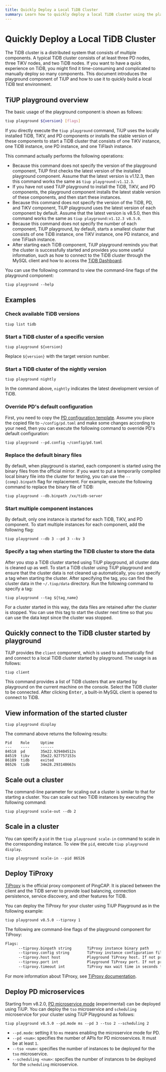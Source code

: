 ```yaml
---
title: Quickly Deploy a Local TiDB Cluster
summary: Learn how to quickly deploy a local TiDB cluster using the playground component of TiUP.
---
```


# Quickly Deploy a Local TiDB Cluster

The TiDB cluster is a distributed system that consists of multiple components. A typical TiDB cluster consists of at least three PD nodes, three TiKV nodes, and two TiDB nodes. If you want to have a quick experience on TiDB, you might find it time-consuming and complicated to manually deploy so many components. This document introduces the playground component of TiUP and how to use it to quickly build a local TiDB test environment.

## TiUP playground overview

The basic usage of the playground component is shown as follows:

```bash
tiup playground ${version} [flags]
```

If you directly execute the `tiup playground` command, TiUP uses the locally installed TiDB, TiKV, and PD components or installs the stable version of these components to start a TiDB cluster that consists of one TiKV instance, one TiDB instance, one PD instance, and one TiFlash instance.

This command actually performs the following operations:

- Because this command does not specify the version of the playground component, TiUP first checks the latest version of the installed playground component. Assume that the latest version is v1.12.3, then this command works the same as `tiup playground:v1.12.3`.
- If you have not used TiUP playground to install the TiDB, TiKV, and PD components, the playground component installs the latest stable version of these components, and then start these instances.
- Because this command does not specify the version of the TiDB, PD, and TiKV component, TiUP playground uses the latest version of each component by default. Assume that the latest version is v8.5.0, then this command works the same as `tiup playground:v1.12.3 v8.5.0`.
- Because this command does not specify the number of each component, TiUP playground, by default, starts a smallest cluster that consists of one TiDB instance, one TiKV instance, one PD instance, and one TiFlash instance.
- After starting each TiDB component, TiUP playground reminds you that the cluster is successfully started and provides you some useful information, such as how to connect to the TiDB cluster through the MySQL client and how to access the [TiDB Dashboard](/dashboard/dashboard-intro.md).

You can use the following command to view the command-line flags of the playground component:

```shell
tiup playground --help
```

## Examples

### Check available TiDB versions

```shell
tiup list tidb
```

### Start a TiDB cluster of a specific version

```shell
tiup playground ${version}
```

Replace `${version}` with the target version number.

### Start a TiDB cluster of the nightly version

```shell
tiup playground nightly
```

In the command above, `nightly` indicates the latest development version of TiDB.

### Override PD's default configuration

First, you need to copy the [PD configuration template](https://github.com/pingcap/pd/blob/master/conf/config.toml). Assume you place the copied file to `~/config/pd.toml` and make some changes according to your need, then you can execute the following command to override PD's default configuration:

```shell
tiup playground --pd.config ~/config/pd.toml
```

### Replace the default binary files

By default, when playground is started, each component is started using the binary files from the official mirror. If you want to put a temporarily compiled local binary file into the cluster for testing, you can use the `--{comp}.binpath` flag for replacement. For example, execute the following command to replace the binary file of TiDB:

```shell
tiup playground --db.binpath /xx/tidb-server
```

### Start multiple component instances

By default, only one instance is started for each TiDB, TiKV, and PD component. To start multiple instances for each component, add the following flag:

```shell
tiup playground --db 3 --pd 3 --kv 3
```

### Specify a tag when starting the TiDB cluster to store the data

After you stop a TiDB cluster started using TiUP playground, all cluster data is cleaned up as well. To start a TiDB cluster using TiUP playground and ensure that the cluster data is not cleaned up automatically, you can specify a tag when starting the cluster. After specifying the tag, you can find the cluster data in the `~/.tiup/data` directory. Run the following command to specify a tag:

```shell
tiup playground --tag ${tag_name}
```

For a cluster started in this way, the data files are retained after the cluster is stopped. You can use this tag to start the cluster next time so that you can use the data kept since the cluster was stopped.

## Quickly connect to the TiDB cluster started by playground

TiUP provides the `client` component, which is used to automatically find and connect to a local TiDB cluster started by playground. The usage is as follows:

```shell
tiup client
```

This command provides a list of TiDB clusters that are started by playground on the current machine on the console. Select the TiDB cluster to be connected. After clicking <kbd>Enter</kbd>, a built-in MySQL client is opened to connect to TiDB.

## View information of the started cluster

```shell
tiup playground display
```

The command above returns the following results:

```
Pid    Role     Uptime
---    ----     ------
84518  pd       35m22.929404512s
84519  tikv     35m22.927757153s
86189  tidb     exited
86526  tidb     34m28.293148663s
```

## Scale out a cluster

The command-line parameter for scaling out a cluster is similar to that for starting a cluster. You can scale out two TiDB instances by executing the following command:

```shell
tiup playground scale-out --db 2
```

## Scale in a cluster

You can specify a `pid` in the `tiup playground scale-in` command to scale in the corresponding instance. To view the `pid`, execute `tiup playground display`.

```shell
tiup playground scale-in --pid 86526
```

## Deploy TiProxy

[TiProxy](/tiproxy/tiproxy-overview.md) is the official proxy component of PingCAP. It is placed between the client and the TiDB server to provide load balancing, connection persistence, service discovery, and other features for TiDB.

You can deploy the TiProxy for your cluster using TiUP Playground as in the following example:

```shell
tiup playground v8.5.0 --tiproxy 1
```

The following are command-line flags of the playground component for TiProxy:

```bash
Flags:
      --tiproxy.binpath string       TiProxy instance binary path
      --tiproxy.config string        TiProxy instance configuration file
      --tiproxy.host host            Playground TiProxy host. If not provided, TiProxy will still use host flag as its host
      --tiproxy.port int             Playground TiProxy port. If not provided, TiProxy will use 6000 as its port
      --tiproxy.timeout int          TiProxy max wait time in seconds for starting. 0 means no limit (default 60)
```

For more information about TiProxy, see [TiProxy documentation](/tiproxy/tiproxy-overview.md).

## Deploy PD microservices

Starting from v8.2.0, [PD microservice mode](/pd-microservices.md) (experimental) can be deployed using TiUP. You can deploy the `tso` microservice and `scheduling` microservice for your cluster using TiUP Playground as follows:

```shell
tiup playground v8.5.0 --pd.mode ms --pd 3 --tso 2 --scheduling 2
```

- `--pd.mode`: setting it to `ms` means enabling the microservice mode for PD.
- `--pd <num>`: specifies the number of APIs for PD microservices. It must be at least `1`.
- `--tso <num>`: specifies the number of instances to be deployed for the `tso` microservice.
- `--scheduling <num>`: specifies the number of instances to be deployed for the `scheduling` microservice.